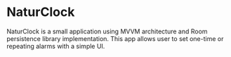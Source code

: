 # NaturClock
NaturClock is a small application using MVVM architecture and Room persistence library implementation.
This app allows user to set one-time or repeating alarms with a simple UI.
